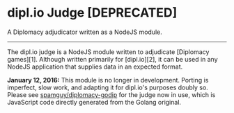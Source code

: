 # dipl.io Judge [DEPRECATED]
A Diplomacy adjudicator written as a NodeJS module.

---

The dipl.io judge is a NodeJS module written to adjudicate [Diplomacy games][1]. Although written primarily for [dipl.io][2], it can be used in any NodeJS application that supplies data in an expected format.

**January 12, 2016:**
This module is no longer in development. Porting is imperfect, slow work, and adapting it for dipl.io's purposes doubly so. Please see [spamguy/diplomacy-godip](https://github.com/spamguy/diplomacy-godip) for the judge now in use, which is JavaScript code directly generated from the Golang original.
